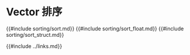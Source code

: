 # Vector 排序

<!--
> [algorithms/sorting.md](https://github.com/rust-lang-nursery/rust-cookbook/blob/master/src/algorithms/sorting.md)
> <br />
> commit - c6d6b58835980bd307a5974c6742cedf3cca022c - 2018.09.20
-->

{{#include sorting/sort.md}}
{{#include sorting/sort_float.md}}
{{#include sorting/sort_struct.md}}

{{#include ../links.md}}
